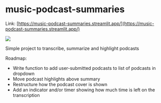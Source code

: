 # music-podcast-summaries
Link: [https://music-podcast-summaries.streamlit.app/](https://music-podcast-summaries.streamlit.app/)

![](music-podcast-summaries.jpg)

Simple project to transcribe, summarize and highlight podcasts

Roadmap:
- Write function to add user-submitted podcasts to list of podcasts in dropdown
- Move podcast highlights above summary
- Restructure how the podcast cover is shown
- Add an indicator and/or timer showing how much time is left on the transcription
